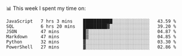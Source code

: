 📊 This week I spent my time on:
<!--START_SECTION:waka-->

```text
JavaScript   7 hrs 3 mins    ███████████░░░░░░░░░░░░░░   43.59 %
SQL          6 hrs 20 mins   █████████▓░░░░░░░░░░░░░░░   39.20 %
JSON         47 mins         █▒░░░░░░░░░░░░░░░░░░░░░░░   04.87 %
Markdown     47 mins         █▒░░░░░░░░░░░░░░░░░░░░░░░   04.85 %
Python       32 mins         ▓░░░░░░░░░░░░░░░░░░░░░░░░   03.30 %
PowerShell   27 mins         ▓░░░░░░░░░░░░░░░░░░░░░░░░   02.86 %
```

<!--END_SECTION:waka-->

